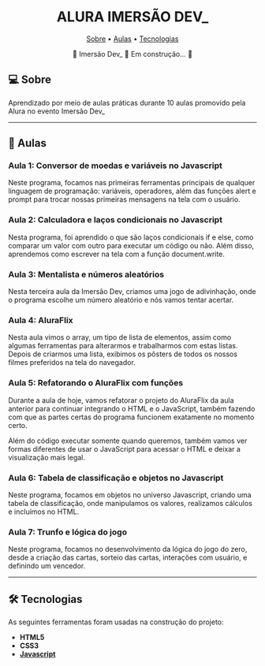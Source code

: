 </p>
<h1 align="center">
    ALURA IMERSÃO DEV_
</h1>


<p align="center">
 <a href="#-sobre">Sobre</a> •
 <a href="#-aulas">Aulas</a> •
 <a href="#-tecnologias">Tecnologias</a>
</p>

<p align="center">
🚧 Imersão Dev_ 🚀 Em construção... 🚧
</p>


## 💻 Sobre

Aprendizado por meio de aulas práticas durante 10 aulas promovido pela Alura no evento Imersão Dev_

---

## 🚀 Aulas


### Aula 1: Conversor de moedas e variáveis no Javascript

Neste programa, focamos nas primeiras ferramentas principais de qualquer linguagem de programação: variáveis, operadores, além das funções alert e prompt para trocar nossas primeiras mensagens na tela com o usuário.

### Aula 2: Calculadora e laços condicionais no Javascript

Nesta programa, foi aprendido o que são laços condicionais if e else, como comparar um valor com outro para executar um código ou não. Além disso, aprendemos como escrever na tela com a função document.write.

### Aula 3: Mentalista e números aleatórios

Nesta terceira aula da Imersão Dev, criamos uma jogo de adivinhação, onde o programa escolhe um número aleatório e nós vamos tentar acertar.

### Aula 4: AluraFlix

Nesta aula vimos o array, um tipo de lista de elementos, assim como algumas ferramentas para alterarmos e trabalharmos com estas listas. Depois de criarmos uma lista, exibimos os pôsters de todos os nossos filmes preferidos na tela do navegador.

### Aula 5: Refatorando o AluraFlix com funções

Durante a aula de hoje, vamos refatorar o projeto do AluraFlix da aula anterior para continuar integrando o HTML e o JavaScript, também fazendo com que as partes certas do programa funcionem exatamente no momento certo.

Além do código executar somente quando queremos, também vamos ver formas diferentes de usar o JavaScript para acessar o HTML e deixar a visualização mais legal.

### Aula 6: Tabela de classificação e objetos no Javascript

Neste programa, focamos em objetos no universo Javascript, criando uma tabela de classificação, onde manipulamos os valores, realizamos cálculos e incluímos no HTML.

### Aula 7: Trunfo e lógica do jogo

Neste programa, focamos no desenvolvimento da lógica do jogo do zero, desde a criação das cartas, sorteio das cartas, interações com usuário, e definindo um vencedor.

---

## 🛠 Tecnologias

As seguintes ferramentas foram usadas na construção do projeto:

-   **HTML5**
-   **CSS3**
-   **[Javascript](https://www.javascript.com/)**

